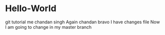 # Hello-World
git tutorial
me chandan singh
Again chandan bravo I have changes file
Now I am going to change in my master branch
